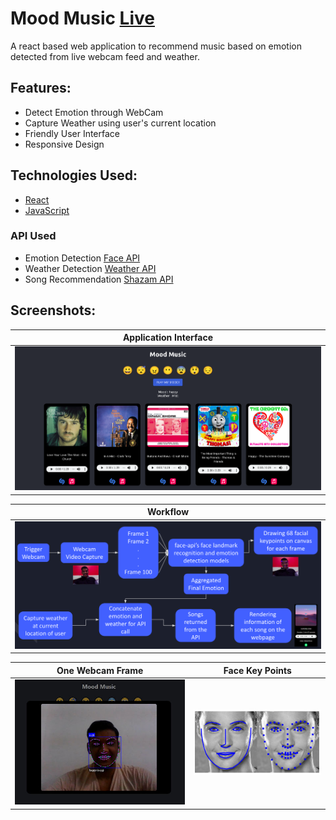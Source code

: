 # Mood Music [Live](https://mood-music-ab.netlify.app/)

A react based web application to recommend music based on emotion detected from live webcam feed and weather. 

## Features:
- Detect Emotion through WebCam
- Capture Weather using user's current location
- Friendly User Interface
- Responsive Design

## Technologies Used:
- [React](https://reactjs.org/)
- [JavaScript](https://www.javascript.com/)

### API Used
* Emotion Detection [Face API](https://justadudewhohacks.github.io/face-api.js/docs/index.html)
* Weather Detection [Weather API](https://www.weatherapi.com/)
* Song Recommendation [Shazam API](https://rapidapi.com/apidojo/api/shazam)

## Screenshots:
| Application Interface |
|          :---:        |
| <img src="https://github.com/arnavbansal25/mood-music/blob/main/screenshots/interface1.png" width=1000> |

| Workflow |
|   :---:  |
| <img src="https://github.com/arnavbansal25/mood-music/blob/main/screenshots/workflow.png"> |

| One Webcam Frame | Face Key Points |
|      :---:       |      :---:      |
| <img src="https://github.com/arnavbansal25/mood-music/blob/main/screenshots/webcam_frame.jpg"> | <img src="https://github.com/arnavbansal25/mood-music/blob/main/screenshots/face%20key%20points.png"> |
